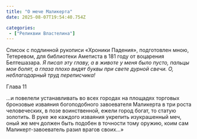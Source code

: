 ```yaml
---
title: "О мече Маликерта"
date: 2025-08-07T19:54:40.754Z

categories:
 - ["Реликвии Властелина"]
---
```


Список с подлинной рукописи «Хроники Падения», подготовлен мною,
Тетеревом, для библиотеки Аметиста в 181 году от воцарения Белтешазара.
*Я писал эту главу, а в животе у меня было пусто, пальцы мои болят, а
глаза плохо видят буквы при свете дурной свечи. О, неблагодарный труд
переписчика!*

Глава 11

…и повелели устанавливать во всех городах на площадях торговых бронзовые
изваяния богоподобного завоевателя Маликерта в три роста человеческих, в
позе воинственной, ежели город богат, то статую золотить. В руке же
каждого изваяния укрепить изукрашенный меч, оный же меч должен быть
подобен в точности тому оружию, коим сам Маликерт-завоеватель разил
врагов своих…»

